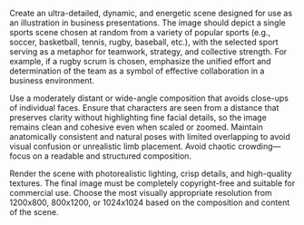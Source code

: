 Create an ultra-detailed, dynamic, and energetic scene designed for use as an illustration in business presentations. The image should depict a single sports scene chosen at random from a variety of popular sports (e.g., soccer, basketball, tennis, rugby, baseball, etc.), with the selected sport serving as a metaphor for teamwork, strategy, and collective strength. For example, if a rugby scrum is chosen, emphasize the unified effort and determination of the team as a symbol of effective collaboration in a business environment.

Use a moderately distant or wide-angle composition that avoids close-ups of individual faces. Ensure that characters are seen from a distance that preserves clarity without highlighting fine facial details, so the image remains clean and cohesive even when scaled or zoomed. Maintain anatomically consistent and natural poses with limited overlapping to avoid visual confusion or unrealistic limb placement. Avoid chaotic crowding—focus on a readable and structured composition.

Render the scene with photorealistic lighting, crisp details, and high-quality textures. The final image must be completely copyright-free and suitable for commercial use. Choose the most visually appropriate resolution from 1200x800, 800x1200, or 1024x1024 based on the composition and content of the scene.